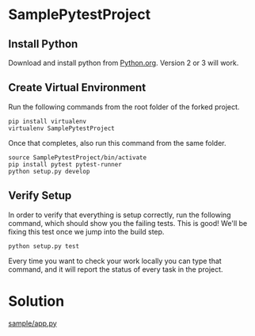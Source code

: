 # SamplePytestProject


## Install Python

Download and install python from [Python.org](https://www.python.org/). Version 2 or 3 will work.

## Create Virtual Environment

Run the following commands from the root folder of the forked project. 

```
pip install virtualenv
virtualenv SamplePytestProject
```

Once that completes, also run this command from the same folder.

```
source SamplePytestProject/bin/activate
pip install pytest pytest-runner
python setup.py develop
```

## Verify Setup

In order to verify that everything is setup correctly, run the following command, which should show you the failing tests. This is good! We'll be fixing this test once we jump into the build step.

```
python setup.py test
```

Every time you want to check your work locally you can type that command, and it will report the status of every task in the project.

# Solution

[sample/app.py](https://github.com/pluralsight-projects/SamplePytestProject/blob/solution/sample/app.py)
